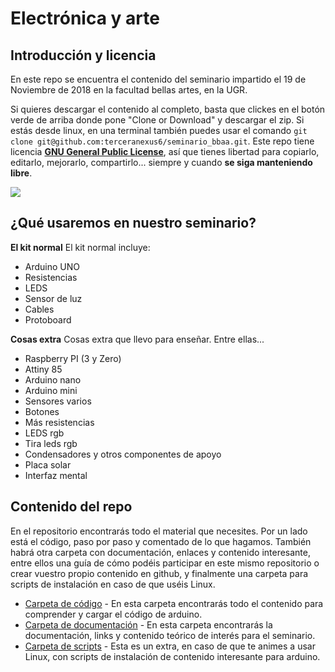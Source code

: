 # Electrónica y arte

## Introducción y licencia

En este repo se encuentra el contenido del seminario impartido el 19 de Noviembre de 2018 en la facultad bellas artes, en la UGR.

Si quieres descargar el contenido al completo, basta que clickes en el botón verde de arriba donde pone "Clone or Download" y descargar el zip. Si estás desde linux, en una terminal también puedes usar el comando `git clone git@github.com:terceranexus6/seminario_bbaa.git`. Este repo tiene licencia [**GNU General Public License**](https://www.gnu.org/licenses/#GPL), así que tienes libertad para copiarlo, editarlo, mejorarlo, compartirlo... siempre y cuando **se siga manteniendo libre**.

![](https://www.gnu.org/graphics/gplv3-127x51.png)


## ¿Qué usaremos en nuestro seminario?

**El kit normal**
El kit normal incluye:
* Arduino UNO
* Resistencias
* LEDS
* Sensor de luz
* Cables
* Protoboard

**Cosas extra**
Cosas extra que llevo para enseñar. Entre ellas...
* Raspberry PI (3 y Zero)
* Attiny 85
* Arduino nano
* Arduino mini
* Sensores varios
* Botones
* Más resistencias
* LEDS rgb
* Tira leds rgb
* Condensadores y otros componentes de apoyo
* Placa solar
* Interfaz mental

## Contenido del repo

En el repositorio encontrarás todo el material que necesites. Por un lado está el código, paso por paso y comentado de lo que hagamos. También habrá otra carpeta con documentación, enlaces y contenido interesante, entre ellos una guía de cómo podéis participar en este mismo repositorio o crear vuestro propio contenido en github, y finalmente una carpeta para scripts de instalación en caso de que uséis Linux.

* [Carpeta de código](https://github.com/terceranexus6/seminario_bbaa/tree/master/codigo) - En esta carpeta encontrarás todo el contenido para comprender y cargar el código de arduino.
* [Carpeta de documentación](https://github.com/terceranexus6/seminario_bbaa/tree/master/documentacion) - En esta carpeta encontrarás la documentación, links y contenido teórico de interés para el seminario.
* [Carpeta de scripts](https://github.com/terceranexus6/seminario_bbaa/tree/master/scripts) - Esta es un extra, en caso de que te animes a usar Linux, con scripts de instalación de contenido interesante para arduino.
